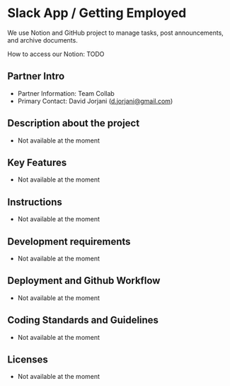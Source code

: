 # Slack App / Getting Employed
We use Notion and GitHub project to manage tasks, post announcements, and archive documents. 

How to access our Notion: TODO

## Partner Intro
- Partner Information: Team Collab
- Primary Contact: David Jorjani (d.jorjani@gmail.com)

## Description about the project
* Not available at the moment
​
## Key Features
* Not available at the moment
​
## Instructions
* Not available at the moment

## Development requirements
* Not available at the moment

## Deployment and Github Workflow
* Not available at the moment

## Coding Standards and Guidelines
* Not available at the moment
​
## Licenses 
* Not available at the moment
